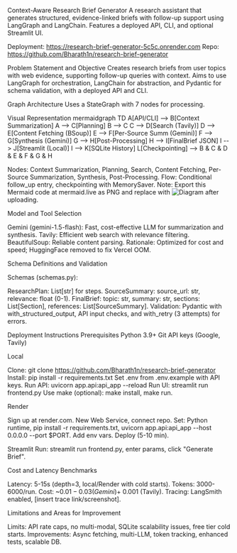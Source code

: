 Context-Aware Research Brief Generator
A research assistant that generates structured, evidence-linked briefs with follow-up support using LangGraph and LangChain. Features a deployed API, CLI, and optional Streamlit UI.

Deployment: https://research-brief-generator-5c5c.onrender.com
Repo: https://github.com/Bharath1n/research-brief-generator

Problem Statement and Objective
Creates research briefs from user topics with web evidence, supporting follow-up queries with context. Aims to use LangGraph for orchestration, LangChain for abstraction, and Pydantic for schema validation, with a deployed API and CLI.

Graph Architecture
Uses a StateGraph with 7 nodes for processing.

Visual Representation
mermaidgraph TD
    A[API/CLI] --> B[Context Summarization]
    A --> C[Planning]
    B --> C
    C --> D[Search (Tavily)]
    D --> E[Content Fetching (BSoup)]
    E --> F[Per-Source Summ (Gemini)]
    F --> G[Synthesis (Gemini)]
    G --> H[Post-Processing]
    H --> I[FinalBrief JSON]
    I --> J[Streamlit (Local)]
    I --> K[SQLite History]
    L[Checkpointing] --> B & C & D & E & F & G & H

Nodes: Context Summarization, Planning, Search, Content Fetching, Per-Source Summarization, Synthesis, Post-Processing.
Flow: Conditional follow_up entry, checkpointing with MemorySaver.
Note: Export this Mermaid code at mermaid.live as PNG and replace with ![Diagram](diagram.png) after uploading.

Model and Tool Selection

Gemini (gemini-1.5-flash): Fast, cost-effective LLM for summarization and synthesis.
Tavily: Efficient web search with relevance filtering.
BeautifulSoup: Reliable content parsing.
Rationale: Optimized for cost and speed; HuggingFace removed to fix Vercel OOM.

Schema Definitions and Validation

Schemas (schemas.py):

ResearchPlan: List[str] for steps.
SourceSummary: source_url: str, relevance: float (0-1).
FinalBrief: topic: str, summary: str, sections: List[Section], references: List[SourceSummary].
Validation: Pydantic with with_structured_output, API input checks, and with_retry (3 attempts) for errors.

Deployment Instructions
Prerequisites
Python 3.9+
Git
API keys (Google, Tavily)

Local

Clone: git clone https://github.com/Bharath1n/research-brief-generator
Install: pip install -r requirements.txt
Set .env from .env.example with API keys.
Run API: uvicorn app.api:api_app --reload
Run UI: streamlit run frontend.py
Use make (optional): make install, make run.

Render

Sign up at render.com.
New Web Service, connect repo.
Set: Python runtime, pip install -r requirements.txt, uvicorn app.api:api_app --host 0.0.0.0 --port $PORT.
Add env vars.
Deploy (5-10 min).

Streamlit
Run: streamlit run frontend.py, enter params, click "Generate Brief".

Cost and Latency Benchmarks

Latency: 5-15s (depth=3, local/Render with cold starts).
Tokens: 3000-6000/run.
Cost: ~$0.01-0.03 (Gemini) + ~$0.001 (Tavily).
Tracing: LangSmith enabled, [insert trace link/screenshot].

Limitations and Areas for Improvement

Limits: API rate caps, no multi-modal, SQLite scalability issues, free tier cold starts.
Improvements: Async fetching, multi-LLM, token tracking, enhanced tests, scalable DB.